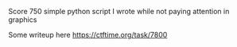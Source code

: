 Score 750
simple python script I wrote while not paying attention in graphics

Some writeup here https://ctftime.org/task/7800
